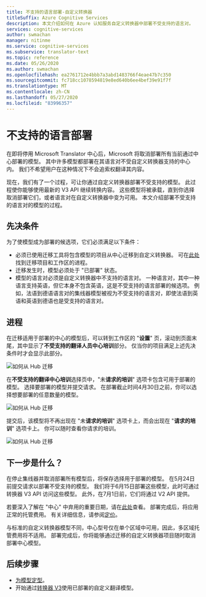 ```yaml
---
title: 不支持的语言部署-自定义转换器
titleSuffix: Azure Cognitive Services
description: 本文介绍如何在 Azure 认知服务自定义转换器中部署不受支持的语言对。
services: cognitive-services
author: swmachan
manager: nitinme
ms.service: cognitive-services
ms.subservice: translator-text
ms.topic: reference
ms.date: 05/26/2020
ms.author: swmachan
ms.openlocfilehash: ea2761712e4bbb7a3abd1483766f4eae47b7c350
ms.sourcegitcommit: fc718cc1078594819e8ed640b6ee4bef39e91f7f
ms.translationtype: MT
ms.contentlocale: zh-CN
ms.lasthandoff: 05/27/2020
ms.locfileid: "83996357"
---
```

# <a name="unsupported-language-deployments"></a>不支持的语言部署

<!--Custom Translator provides the highest-quality translations possible using the latest techniques in neural machine learning. While Microsoft intends to make neural training available in all languages, there are some limitations that prevent us from being able to offer neural machine translation in all language pairs.-->  

在即将停用 Microsoft Translator 中心后，Microsoft 将取消部署所有当前通过中心部署的模型。 其中许多模型都部署在其语言对不受自定义转换器支持的中心内。  我们不希望用户在这种情况下不会追索权翻译其内容。

现在，我们有了一个过程，可让你通过自定义转换器部署不受支持的模型。  此过程使你能够使用最新的 V3 API 继续转换内容。  这些模型将被承载，直到你选择取消部署它们，或者语言对在自定义转换器中变为可用。  本文介绍部署不受支持的语言对的模型的过程。

## <a name="prerequisites"></a>先决条件

为了使模型成为部署的候选项，它们必须满足以下条件：
* 必须已使用迁移工具将包含模型的项目从中心迁移到自定义转换器。  可在[此处](how-to-migrate.md)找到迁移项目和工作区的进程。
* 迁移发生时，模型必须处于 "已部署" 状态。  
* 模型的语言对必须是自定义转换器中不支持的语言对。  一种语言对，其中一种语言支持英语，但它本身不包含英语，这是不受支持的语言部署的候选项。  例如，法语到德语语言对的集线器模型被视为不受支持的语言对，即使法语到英语和英语到德语也是受支持的语言对。

## <a name="process"></a>进程
在迁移适用于部署的中心的模型后，可以转到工作区的 "**设置**" 页，滚动到页面末尾，其中显示了**不受支持的翻译人员中心培训**部分。  仅当你的项目满足上述先决条件时才会显示此部分。

![如何从 Hub 迁移](media/unsupported-language-deployments/unsupported-translator-hub-trainings.jpg)

在**不受支持的翻译中心培训**选择页中，"未**请求的培训**" 选项卡包含可用于部署的模型。  选择要部署的模型并提交请求。   在部署截止时间4月30日之前，你可以选择想要部署的任意数量的模型。
 
![如何从 Hub 迁移](media/unsupported-language-deployments/unsupported-translator-hub-trainings-list.jpg)

提交后，该模型将不再出现在 "未**请求的培训**" 选项卡上，而会出现在 "**请求的培训**" 选项卡上。 你可以随时查看你请求的培训。

![如何从 Hub 迁移](media/unsupported-language-deployments/request-unsupported-trainings.jpg) 

## <a name="whats-next"></a>下一步是什么？

在停止集线器并取消部署所有模型后，将保存选择用于部署的模型。  在5月24日前提交请求以部署不受支持的模型。  我们将于6月15日部署这些模型，此时可通过转换器 V3 API 访问这些模型。  此外，在7月1日前，它们将通过 V2 API 提供。  

若要深入了解在 "中心" 中弃用的重要日期，请在[此处](https://www.microsoft.com/translator/business/hub/)查看。
部署完成后，将应用正常的托管费用。  有关详细信息，请参阅[定价](https://azure.microsoft.com/pricing/details/cognitive-services/translator-text-api/)。  

与标准的自定义转换器模型不同，中心型号仅在单个区域中可用，因此，多区域托管费用将不适用。  部署完成后，你将能够通过迁移的自定义转换器项目随时取消部署中心模型。

## <a name="next-steps"></a>后续步骤

- [为模型定型](how-to-train-model.md)。
- 开始通过[转换器 V3](https://docs.microsoft.com/azure/cognitive-services/translator/reference/v3-0-translate?tabs=curl)使用已部署的自定义翻译模型。
